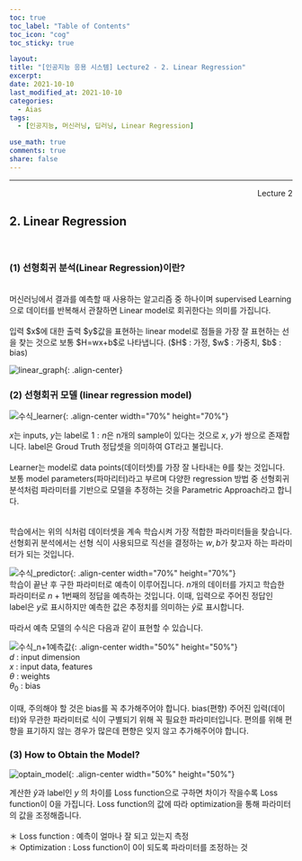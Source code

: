 ```yaml
---
toc: true
toc_label: "Table of Contents"
toc_icon: "cog"
toc_sticky: true

layout:
title: "[인공지능 응용 시스템] Lecture2 - 2. Linear Regression"
excerpt:
date: 2021-10-10
last_modified_at: 2021-10-10
categories:
  - Aias
tags:
  - [인공지능, 머신러닝, 딥러닝, Linear Regression]

use_math: true
comments: true
share: false
---
```


---

<div style="text-align: right"> Lecture 2</div>

## 2. Linear Regression

<br>

### (1) 선형회귀 분석(Linear Regression)이란?

  <br>
  머신러닝에서 결과를 예측할 때 사용하는 알고리즘 중 하나이며 supervised Learning으로 데이터를 반복해서 관찰하면 Linear model로 회귀한다는 의미를 가집니다. <br>
  <br>
  입력 $x$에 대한 출력 $y$값을 표현하는 linear model로 점들을 가장 잘 표현하는 선을 찾는 것으로 보통 $H=wx+b$로 나타냅니다. ($H$ : 가정, $w$ : 가중치, $b$ : bias)

![linear_graph](https://user-images.githubusercontent.com/58170545/136700737-6072d9c0-7c84-45fc-aad8-dbe0995794cb.png){: .align-center}

### (2) 선형회귀 모델 (linear regression model)

![수식_learner](https://user-images.githubusercontent.com/58170545/136700777-1e0c8c85-3322-48c2-9aa6-2e5774072a5c.png){: .align-center width="70%" height="70%"}

$x$는 inputs, $y$는 label로 $1:n$은 n개의 sample이 있다는 것으로 $x$, $y$가 쌍으로 존재합니다. label은 Groud Truth 정답셋을 의미하여 GT라고 불립니다. <br>
<br>
Learner는 model로 data points(데이터셋)를 가장 잘 나타내는 θ를 찾는 것입니다. 보통 model parameters(파마리터)라고 부르며 다양한 regression 방법 중 선형회귀 분석처럼 파라미터를 기반으로 모델을 추정하는 것을 Parametric Approach라고 합니다. <br>
<br>  
학습에서는 위의 식처럼 데이터셋을 계속 학습시켜 가장 적합한 파라미터들을 찾습니다. 선형회귀 분석에서는 선형 식이 사용되므로 직선을 결정하는 $w,b$가 찾고자 하는 파라미터가 되는 것입니다. <br>

![수식_predictor](https://user-images.githubusercontent.com/58170545/136700811-448eb1a2-d8c1-4e34-ae33-2053dab71d44.png){: .align-center width="70%" height="70%"}
<br>
학습이 끝난 후 구한 파라미터로 예측이 이루어집니다. $n$개의 데이터를 가지고 학습한 파라미터로 $n+1$번째의 정답을 예측하는 것입니다. 이때, 입력으로 주어진 정답인 label은 $y$로 표시하지만 예측한 값은 추정치를 의미하는 $\hat y$로 표시합니다. <br>
<br>
따라서 예측 모델의 수식은 다음과 같이 표현할 수 있습니다. <br>

![수식_n+1예측값](https://user-images.githubusercontent.com/58170545/136700851-ecc1ad0a-0103-4fff-9ea7-f7c2ad0aebad.png){: .align-center width="50%" height="50%"}
<br>
$d$ : input dimension <br>
$x$ : input data, features <br>
$θ$ : weights <br>
$θ_0$ : bias
<br>  
 이때, 주의해야 할 것은 bias를 꼭 추가해주어야 합니다. bias(편향) 주어진 입력(데이터)와 무관한 파라미터로 식이 구별되기 위해 꼭 필요한 파라미터입니다. 편의를 위해 편향을 표기하지 않는 경우가 많은데 편향은 잊지 않고 추가해주어야 합니다.

### (3) How to Obtain the Model?

![optain_model](https://user-images.githubusercontent.com/58170545/136700873-5fdec8fd-c7c9-40a4-90b0-9d33c128b8f3.png){: .align-center width="50%" height="50%"}

계산한 $\hat y$과 label인 $y$ 의 차이를 Loss function으로 구하면 차이가 작을수록 Loss function이 0을 가집니다. Loss function의 값에 따라 optimization을 통해 파라미터의 값을 조정해줍니다.
<br>
<br>
＊ Loss function : 예측이 얼마나 잘 되고 있는지 측정<br>
＊ Optimization : Loss function이 0이 되도록 파라미터를 조정하는 것
